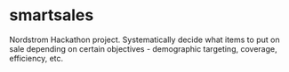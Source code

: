 # smartsales
Nordstrom Hackathon project. Systematically decide what items to put on sale depending on certain objectives - demographic targeting, coverage, efficiency, etc. 
